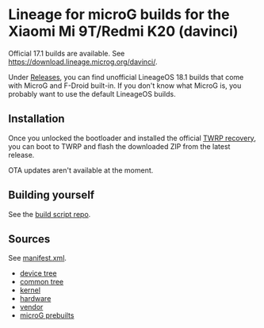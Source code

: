 # Lineage for microG builds for the Xiaomi Mi 9T/Redmi K20 (davinci)

Official 17.1 builds are available. See https://download.lineage.microg.org/davinci/.

Under [Releases](https://github.com/krmax44/davinci-lineage-microg/releases), you can find unofficial LineageOS 18.1 builds that come with MicroG and F-Droid built-in. If you don't know what MicroG is, you probably want to use the default LineageOS builds.

## Installation

Once you unlocked the bootloader and installed the official [TWRP recovery](https://twrp.me/xiaomi/xiaomimi9t.html), you can boot to TWRP and flash the downloaded ZIP from the latest release.

OTA updates aren't available at the moment.

## Building yourself

See the [build script repo](https://github.com/krmax44/lineageos-microg-builder).

## Sources

See [manifest.xml](./manifest.xml).

- [device tree](https://github.com/sm6150-dev/android_device_xiaomi_davinci)
- [common tree](https://github.com/sm6150-dev/android_device_xiaomi_sm6150-common)
- [kernel](https://github.com/ArianK16a/android_kernel_xiaomi_sm6150)
- [hardware](LineageOS/android_hardware_xiaomi)
- [vendor](https://github.com/xiaomi-sm6150/android_vendor_xiaomi)
- [microG prebuilts](https://github.com/SolidHal/android_prebuilts_prebuiltapks)

